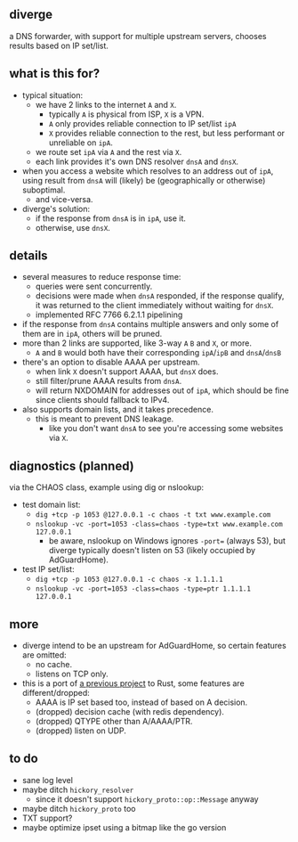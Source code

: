
diverge
---
a DNS forwarder, with support for multiple upstream servers,
chooses results based on IP set/list.

what is this for?
---
* typical situation:
	* we have 2 links to the internet `A` and `X`.
		* typically `A` is physical from ISP, `X` is a VPN.
		* `A` only provides reliable connection to IP set/list `ipA`
		* `X` provides reliable connection to the rest, but less performant or unreliable on `ipA`.
	* we route set `ipA` via `A` and the rest via `X`.
	* each link provides it's own DNS resolver `dnsA` and `dnsX`.
* when you access a website which resolves to an address out of `ipA`,
using result from `dnsA` will (likely) be (geographically or otherwise) suboptimal.
	* and vice-versa.
* diverge's solution:
	* if the response from `dnsA` is in `ipA`, use it.
	* otherwise, use `dnsX`.

details
---
* several measures to reduce response time:
	* queries were sent concurrently.
	* decisions were made when `dnsA` responded,
	if the response qualify,
	it was returned to the client immediately without waiting for `dnsX`.
	* implemented RFC 7766 6.2.1.1 pipelining
* if the response from `dnsA` contains multiple answers
and only some of them are in `ipA`, others will be pruned.
* more than 2 links are supported, like 3-way `A` `B` and `X`, or more.
	* `A` and `B` would both have their corresponding `ipA`/`ipB` and `dnsA`/`dnsB`
* there's an option to disable AAAA per upstream.
	* when link `X` doesn't support AAAA, but `dnsX` does.
	* still filter/prune AAAA results from `dnsA`.
	* will return NXDOMAIN for addresses out of `ipA`,
		which should be fine since clients should fallback to IPv4.
* also supports domain lists, and it takes precedence.
	* this is meant to prevent DNS leakage.
		* like you don't want `dnsA` to see you're accessing some websites via `X`.

diagnostics (planned)
---
via the CHAOS class, example using dig or nslookup:
* test domain list:
	* `dig +tcp -p 1053 @127.0.0.1 -c chaos -t txt www.example.com`
	* `nslookup -vc -port=1053 -class=chaos -type=txt www.example.com 127.0.0.1`
		* be aware, nslookup on Windows ignores `-port=` (always 53),
		but diverge typically doesn't listen on 53 (likely occupied by AdGuardHome).
* test IP set/list:
	* `dig +tcp -p 1053 @127.0.0.1 -c chaos -x 1.1.1.1`
	* `nslookup -vc -port=1053 -class=chaos -type=ptr 1.1.1.1 127.0.0.1`

more
---
* diverge intend to be an upstream for AdGuardHome,
so certain features are omitted:
	* no cache.
	* listens on TCP only.
* this is a port of [a previous project](https://github.com/Jimmy-Z/diverge) to Rust,
some features are different/dropped:
	* AAAA is IP set based too, instead of based on A decision.
	* (dropped) decision cache (with redis dependency).
	* (dropped) QTYPE other than A/AAAA/PTR.
	* (dropped) listen on UDP.

to do
---
* sane log level
* maybe ditch `hickory_resolver`
	* since it doesn't support `hickory_proto::op::Message` anyway
* maybe ditch `hickory_proto` too
* TXT support?
* maybe optimize ipset using a bitmap like the go version
